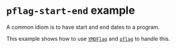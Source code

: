 # `pflag-start-end` example

A common idiom is to have start and end dates to a program.  

This example shows how to use [`YMDFlag`](../../README.md) and [`pflag`](https://pkg.go.dev/github.com/spf13/pflag) to handle this.
